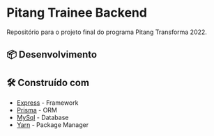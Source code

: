 # Pitang Trainee Backend
Repositório para o projeto final do programa Pitang Transforma 2022.

## 📦 Desenvolvimento
## 🛠️ Construído com

* [Express](https://expressjs.com/pt-br/) - Framework
* [Prisma](https://www.prisma.io/) - ORM
* [MySql](https://www.mysql.com/) - Database
* [Yarn](https://yarnpkg.com/) - Package Manager



